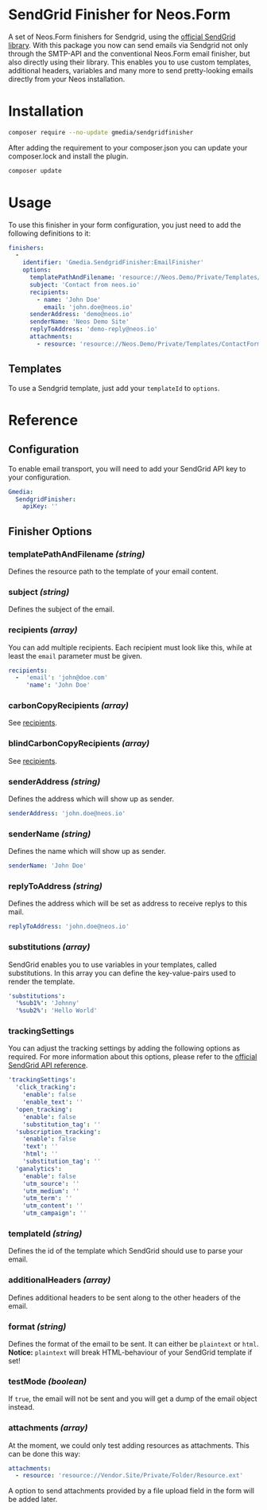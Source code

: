 SendGrid Finisher for Neos.Form
=============

A set of Neos.Form finishers for Sendgrid, using the [official SendGrid library](#). 
With this package you now can send emails via Sendgrid not
only through the SMTP-API and the conventional Neos.Form email finisher,
but also directly using their library. This enables
you to use custom templates, additional headers, variables and many more
to send pretty-looking emails directly from your Neos installation.

# Installation

```bash
composer require --no-update gmedia/sendgridfinisher
```

After adding the requirement to your composer.json you can update your composer.lock and install the plugin.

```bash
composer update
```
# Usage

To use this finisher in your form configuration, you just need to add the following 
definitions to it:

```yaml
finishers:
  -
    identifier: 'Gmedia.SendgridFinisher:EmailFinisher'
    options:
      templatePathAndFilename: 'resource://Neos.Demo/Private/Templates/ContactForm/Email.txt'
      subject: 'Contact from neos.io'
      recipients:
        - name: 'John Doe'
          email: 'john.doe@neos.io'
      senderAddress: 'demo@neos.io'
      senderName: 'Neos Demo Site'
      replyToAddress: 'demo-reply@neos.io'
      attachments:
        - resource: 'resource://Neos.Demo/Private/Templates/ContactForm/Email.txt'
```
## Templates

To use a Sendgrid template, just add your `templateId` to `options`.

# Reference
## Configuration

To enable email transport, you will need to add your
SendGrid API key to your configuration.

```yaml
Gmedia:
  SendgridFinisher:
    apiKey: ''
```

## Finisher Options 

### templatePathAndFilename *(string)*
Defines the resource path to the template of your email content.
    
### subject *(string)*
Defines the subject of the email.

### recipients *(array)*
You can add multiple recipients. 
Each recipient must look like this, 
while at least the `email` parameter must be given. 

```yaml
recipients:
  -  'email': 'john@doe.com'
     'name': 'John Doe'
```
### carbonCopyRecipients *(array)*
See [recipients](#recipients).

### blindCarbonCopyRecipients *(array)*
See [recipients](#recipients).

### senderAddress *(string)*
Defines the address which will show up as sender.
```yaml
senderAddress: 'john.doe@neos.io'
```

### senderName *(string)*
Defines the name which will show up as sender.
```yaml
senderName: 'John Doe'
```

### replyToAddress *(string)*
Defines the address which will be set as address to receive replys to this mail.
```yaml
replyToAddress: 'john.doe@neos.io'
```

### substitutions *(array)*
SendGrid enables you to use variables in your templates, called substitutions. 
In this array you can define the key-value-pairs used to render the template.

```yaml
'substitutions': 
  '%sub1%': 'Johnny'
  '%sub2%': 'Hello World'
```

### trackingSettings

You can adjust the tracking settings by adding the following options as required.
For more information about this options, please refer to the [official SendGrid API reference](https://sendgrid.com/docs/API_Reference/Web_API_v3/Mail/index.html#-Request-Body-Parameters).

```yaml
'trackingSettings':
  'click_tracking':
    'enable': false
    'enable_text': ''
  'open_tracking':
    'enable': false
    'substitution_tag': ''
  'subscription_tracking':
    'enable': false
    'text': ''
    'html': ''
    'substitution_tag': ''
  'ganalytics':
    'enable': false
    'utm_source': ''
    'utm_medium': ''
    'utm_term': ''
    'utm_content': ''
    'utm_campaign': ''
```

### templateId *(string)*
Defines the id of the template which SendGrid should use to parse your email.

### additionalHeaders *(array)*
Defines additional headers to be sent along to the other headers of the email.

### format *(string)*
Defines the format of the email to be sent. It can either be `plaintext` or `html`. 
**Notice:** `plaintext` will break HTML-behaviour of your SendGrid template if set!

### testMode *(boolean)*
If `true`, the email will not be sent and you will get a dump of the 
email object instead. 

### attachments *(array)*
At the moment, we could only test adding resources as attachments. This can be done this way:

```yaml
attachments:
  - resource: 'resource://Vendor.Site/Private/Folder/Resource.ext'
```
A option to send attachments provided by a file upload field in the form will be added later.
